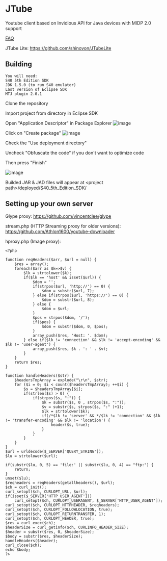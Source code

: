 # JTube
Youtube client based on Invidious API for Java devices with MIDP 2.0 support

<a href="FAQ.md">FAQ</a><br>

JTube Lite:
https://github.com/shinovon/JTubeLite
## Building

```
You will need:
S40 5th Edition SDK
JDK 1.5.0 (to run S40 emulator)
Last version of Eclipse SDK
MTJ plugin 2.0.1
```

Clone the repository<br>

Import project from directory in Eclipse SDK<br>

Open "Application Descriptor" in Package Explorer
![image](https://user-images.githubusercontent.com/43963888/154848600-b6f30e9c-a412-4771-80bf-527afe11076e.png)<br>

Click on "Create package"
![image](https://user-images.githubusercontent.com/43963888/154848614-72752480-b988-40cd-a3c6-9cad1e02d77c.png)<br>

Check the "Use deployment directory"<br>

Uncheck "Obfuscate the code" if you don't want to optimize code<br>

Then press "Finish"<br>

![image](https://user-images.githubusercontent.com/43963888/154848648-2f054800-b72e-49e6-8b6c-7e3cb6d3c216.png)<br>

Builded JAR & JAD files will appear at \<project path\>/deployed/S40_5th_Edition_SDK/

## Setting up your own server
Glype proxy:
https://github.com/vincentclee/glype

stream.php (HTTP Streaming proxy for older versions):
https://github.com/Athlon1600/youtube-downloader

hproxy.php (Image proxy):
```
<?php

function reqHeaders($arr, $url = null) {
	$res = array();
	foreach($arr as $k=>$v) {
		$lk = strtolower($k);
		if($lk == 'host' && isset($url)) {
			$dom = '';
			if(strpos($url, 'http://') == 0) {
				$dom = substr($url, 7);
			} else if(strpos($url, 'https://') == 0) {
				$dom = substr($url, 8);
			} else {
				$dom = $url;
			}
			$pos = strpos($dom, '/');
			if($pos) {
				$dom = substr($dom, 0, $pos);
			}
			array_push($res, 'Host: '. $dom);
		} else if($lk != 'connection' && $lk != 'accept-encoding' && $lk != 'user-agent') {
			array_push($res, $k . ': ' . $v);
		}
	}
	return $res;
}

function handleHeaders($str) {
	$headersTmpArray = explode("\r\n", $str);
	for ($i = 0; $i < count($headersTmpArray); ++$i) {
		$s = $headersTmpArray[$i];
		if(strlen($s) > 0) {
			if(strpos($s, ":")) {
				$k = substr($s, 0 , strpos($s, ":"));
				$v = substr($s, strpos($s, ":" )+1);
				$lk = strtolower($k);
				if(/*$lk != 'server' && */$lk != 'connection' && $lk != 'transfer-encoding' && $lk != 'location') {
					header($s, true);
				}
			}
		}
	}
}
$url = urldecode($_SERVER['QUERY_STRING']);
$lu = strtolower($url);

if(substr($lu, 0, 5) == 'file:' || substr($lu, 0, 4) == "ftp:") {
	return;
}
unset($lu);
$reqheaders = reqHeaders(getallheaders(), $url);
$ch = curl_init();
curl_setopt($ch, CURLOPT_URL, $url);
if(isset($_SERVER['HTTP_USER_AGENT']))
	curl_setopt($ch, CURLOPT_USERAGENT, $_SERVER['HTTP_USER_AGENT']);
curl_setopt($ch, CURLOPT_HTTPHEADER, $reqheaders);
curl_setopt($ch, CURLOPT_FOLLOWLOCATION, true);
curl_setopt($ch, CURLOPT_RETURNTRANSFER, 1);
curl_setopt($ch, CURLOPT_HEADER, true);
$res = curl_exec($ch);
$headerSize = curl_getinfo($ch, CURLINFO_HEADER_SIZE);
$header = substr($res, 0, $headerSize);
$body = substr($res, $headerSize);
handleHeaders($header);
curl_close($ch);
echo $body;
?>
```
